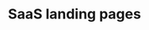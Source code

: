 ---
title: 'SaaS landing pages'
description: 'SaaS landing page examples'
link: 'https://saaslandingpage.com/'
imageURL: 'https://res.cloudinary.com/dc6mrv5cb/image/upload/v1718794658/personal-resources/ideas/saaslandingpage.com__mk6coz_v2fjcn.webp'
---